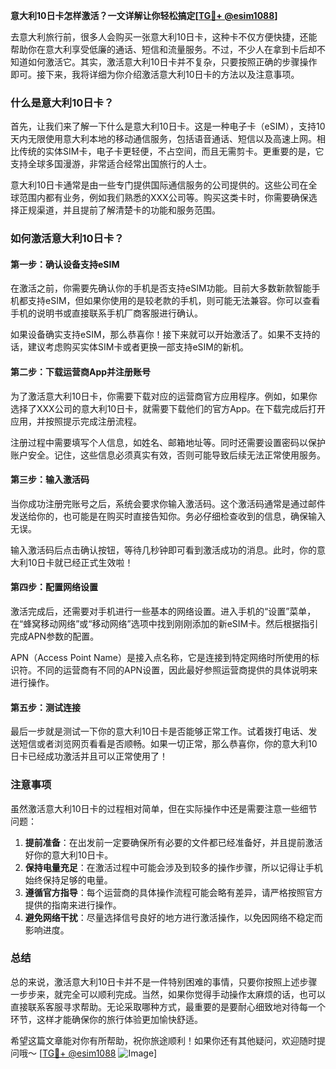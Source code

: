 **意大利10日卡怎样激活？一文详解让你轻松搞定[[TG💪+ @esim1088](https://t.me/s/esim1088)]**

去意大利旅行前，很多人会购买一张意大利10日卡，这种卡不仅方便快捷，还能帮助你在意大利享受低廉的通话、短信和流量服务。不过，不少人在拿到卡后却不知道如何激活它。其实，激活意大利10日卡并不复杂，只要按照正确的步骤操作即可。接下来，我将详细为你介绍激活意大利10日卡的方法以及注意事项。

### 什么是意大利10日卡？

首先，让我们来了解一下什么是意大利10日卡。这是一种电子卡（eSIM），支持10天内无限使用意大利本地的移动通信服务，包括语音通话、短信以及高速上网。相比传统的实体SIM卡，电子卡更轻便，不占空间，而且无需剪卡。更重要的是，它支持全球多国漫游，非常适合经常出国旅行的人士。

意大利10日卡通常是由一些专门提供国际通信服务的公司提供的。这些公司在全球范围内都有业务，例如我们熟悉的XXX公司等。购买这类卡时，你需要确保选择正规渠道，并且提前了解清楚卡的功能和服务范围。

### 如何激活意大利10日卡？

#### 第一步：确认设备支持eSIM

在激活之前，你需要先确认你的手机是否支持eSIM功能。目前大多数新款智能手机都支持eSIM，但如果你使用的是较老款的手机，则可能无法兼容。你可以查看手机的说明书或直接联系手机厂商客服进行确认。

如果设备确实支持eSIM，那么恭喜你！接下来就可以开始激活了。如果不支持的话，建议考虑购买实体SIM卡或者更换一部支持eSIM的新机。

#### 第二步：下载运营商App并注册账号

为了激活意大利10日卡，你需要下载对应的运营商官方应用程序。例如，如果你选择了XXX公司的意大利10日卡，就需要下载他们的官方App。在下载完成后打开应用，并按照提示完成注册流程。

注册过程中需要填写个人信息，如姓名、邮箱地址等。同时还需要设置密码以保护账户安全。记住，这些信息必须真实有效，否则可能导致后续无法正常使用服务。

#### 第三步：输入激活码

当你成功注册完账号之后，系统会要求你输入激活码。这个激活码通常是通过邮件发送给你的，也可能是在购买时直接告知你。务必仔细检查收到的信息，确保输入无误。

输入激活码后点击确认按钮，等待几秒钟即可看到激活成功的消息。此时，你的意大利10日卡就已经正式生效啦！

#### 第四步：配置网络设置

激活完成后，还需要对手机进行一些基本的网络设置。进入手机的“设置”菜单，在“蜂窝移动网络”或“移动网络”选项中找到刚刚添加的新eSIM卡。然后根据指引完成APN参数的配置。

APN（Access Point Name）是接入点名称，它是连接到特定网络时所使用的标识符。不同的运营商有不同的APN设置，因此最好参照运营商提供的具体说明来进行操作。

#### 第五步：测试连接

最后一步就是测试一下你的意大利10日卡是否能够正常工作。试着拨打电话、发送短信或者浏览网页看看是否顺畅。如果一切正常，那么恭喜你，你的意大利10日卡已经成功激活并且可以正常使用了！

### 注意事项

虽然激活意大利10日卡的过程相对简单，但在实际操作中还是需要注意一些细节问题：

1. **提前准备**：在出发前一定要确保所有必要的文件都已经准备好，并且提前激活好你的意大利10日卡。
2. **保持电量充足**：在激活过程中可能会涉及到较多的操作步骤，所以记得让手机始终保持足够的电量。
3. **遵循官方指导**：每个运营商的具体操作流程可能会略有差异，请严格按照官方提供的指南来进行操作。
4. **避免网络干扰**：尽量选择信号良好的地方进行激活操作，以免因网络不稳定而影响进度。

### 总结

总的来说，激活意大利10日卡并不是一件特别困难的事情，只要你按照上述步骤一步步来，就完全可以顺利完成。当然，如果你觉得手动操作太麻烦的话，也可以直接联系客服寻求帮助。无论采取哪种方式，最重要的是要耐心细致地对待每一个环节，这样才能确保你的旅行体验更加愉快舒适。

希望这篇文章能对你有所帮助，祝你旅途顺利！如果你还有其他疑问，欢迎随时提问哦～ [[TG💪+ @esim1088](https://t.me/s/esim1088) ![Image](https://i.postimg.cc/4NQfJmqS/Snipaste-2025-05-13-00-14-12.png)]